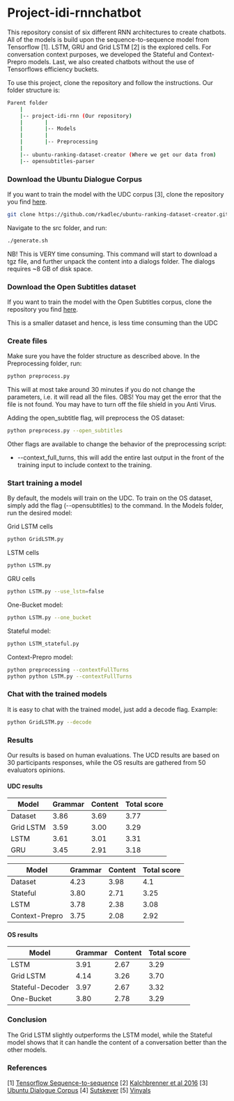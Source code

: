 # Project-idi-rnnchatbot

This repository consist of six different RNN architectures to create chatbots. All of the models is build upon the sequence-to-sequence model from Tensorflow [1]. LSTM, GRU and Grid LSTM [2] is the explored cells. For conversation context purposes, we developed the Stateful and Context-Prepro models. Last, we also created chatbots without the use of Tensorflows efficiency buckets.

To use this project, clone the repository and follow the instructions. 
Our folder structure is:
```sh
Parent folder
    |
    |-- project-idi-rnn (Our repository)
    |       |
    |       |-- Models
    |       |
    |       |-- Preprocessing
    |
    |-- ubuntu-ranking-dataset-creator (Where we get our data from)
    |-- opensubtitles-parser
```

### Download the Ubuntu Dialogue Corpus
If you want to train the model with the UDC corpus [3], clone the repository you find [here](https://github.com/rkadlec/ubuntu-ranking-dataset-creator).
```sh
git clone https://github.com/rkadlec/ubuntu-ranking-dataset-creator.git
```


Navigate to the src folder, and run:
```sh
./generate.sh
```
NB! This is VERY time consuming. This command will start to download a tgz file, and further unpack the content into a dialogs folder. The dialogs requires ~8 GB of disk space.


### Download the Open Subtitles dataset
If you want to train the model with the Open Subtitles corpus, clone the repository you find [here](https://github.com/inikdom/opensubtitles-parser).

This is a smaller dataset and hence, is less time consuming than the UDC

### Create files
Make sure you have the folder structure as described above.
In the Preprocessing folder, run:
```sh
python preprocess.py
```
This will at most take around 30 minutes if you do not change the parameters, i.e. it will read all the files. 
OBS! You may get the error that the file is not found. You may have to turn off the file shield in you Anti Virus.

Adding the open_subtitle flag, will preprocess the OS dataset:

```sh
python preprocess.py --open_subtitles
```

Other flags are available to change the behavior of the preprocessing script:
- --context_full_turns, this will add the entire last output in the front of the training input to include context to the training.

### Start training a model
By default, the models will train on the UDC. To train on the OS dataset, simply add the flag (--opensubtitles) to the command. In the Models folder, run the desired model:

Grid LSTM cells
```sh
python GridLSTM.py
```

LSTM cells
```sh
python LSTM.py
```

GRU cells
```sh
python LSTM.py --use_lstm=false
```

One-Bucket model:
```sh
python LSTM.py --one_bucket
```

Stateful model:
```sh
python LSTM_stateful.py
```

Context-Prepro model:
```sh
python preprocessing --contextFullTurns
python python LSTM.py --contextFullTurns
```



### Chat with the trained models

It is easy to chat with the trained model, just add a decode flag. Example:
```sh
python GridLSTM.py --decode
```


### Results

Our results is based on human evaluations. The UCD results are based on 30 participants responses, while the OS results are gathered from 50 evaluators opinions.
 
#### UDC results
| Model          | Grammar | Content | Total score |
|----------------|---------|---------|-------------|
|Dataset         |   3.86  |   3.69  |    3.77     |
|Grid LSTM       |   3.59  |   3.00  |    3.29     |
|LSTM            |   3.61  |   3.01  |    3.31     |
|GRU             |   3.45  |   2.91  |    3.18     | 


| Model          | Grammar | Content | Total score |
|----------------|---------|---------|-------------|
|Dataset         |   4.23  |   3.98  |    4.1      |
|Stateful        |   3.80  |   2.71  |    3.25     |
|LSTM            |   3.78  |   2.38  |    3.08     |
|Context-Prepro  |   3.75  |   2.08  |    2.92     | 


#### OS results

| Model          | Grammar | Content | Total score |
|----------------|---------|---------|-------------|
|LSTM            |   3.91  |   2.67  |    3.29     |
|Grid LSTM       |   4.14  |   3.26  |    3.70     |
|Stateful-Decoder|   3.97  |   2.67  |    3.32     |
|One-Bucket      |   3.80  |   2.78  |    3.29     | 

### Conclusion

The Grid LSTM slightly outperforms the LSTM model, while the Stateful model shows that it can handle the content of a conversation better than the other models.


### References
[1] [Tensorflow Sequence-to-sequence](https://www.tensorflow.org/tutorials/seq2seq)
[2] [Kalchbrenner et al 2016](https://arxiv.org/pdf/1507.01526.pdf)
[3] [Ubuntu Dialogue Corpus](https://github.com/rkadlec/ubuntu-ranking-dataset-creator)
[4] [Sutskever](https://arxiv.org/abs/1409.3215)
[5] [Vinyals](http://arxiv.org/abs/1506.05869)